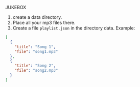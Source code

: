 JUKEBOX

1. create a data directory.
2. Place all your mp3 files there.
3. Create a file `playlist.json` in the directory data. Example:

```json
[
  {
    "title": "Song 1",
    "file": "song1.mp3"
  },
  {
    "title": "Song 2",
    "file": "song2.mp3"
  }
]
```
